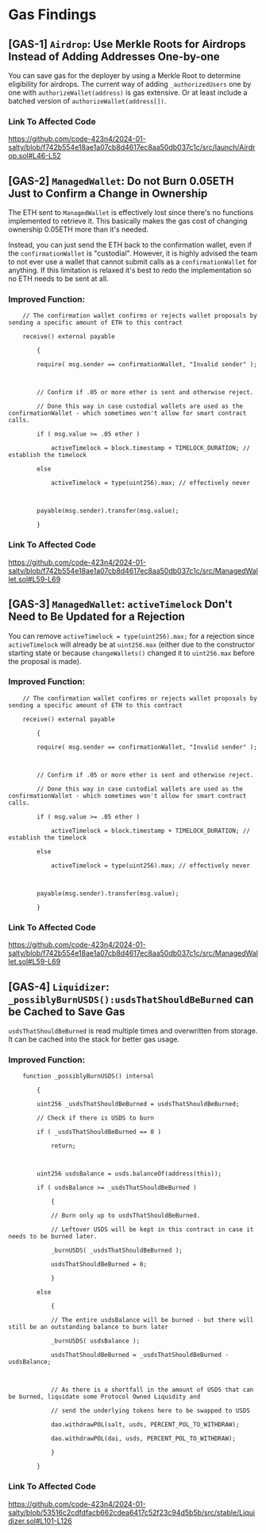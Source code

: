 # Gas Findings

## [GAS-1] `Airdrop`: Use Merkle Roots for Airdrops Instead of Adding Addresses One-by-one

You can save gas for the deployer by using a Merkle Root to determine eligibility for airdrops. The current way of adding `_authorizedUsers` one by one with `authorizeWallet(address)` is gas extensive. Or at least include a batched version of `authorizeWallet(address[])`.

### Link To Affected Code

https://github.com/code-423n4/2024-01-salty/blob/f742b554e18ae1a07cb8d4617ec8aa50db037c1c/src/launch/Airdrop.sol#L46-L52

## [GAS-2] `ManagedWallet`: Do not Burn 0.05ETH Just to Confirm a Change in Ownership

The ETH sent to `ManagedWallet` is effectively lost since there's no functions implemented to retrieve it. This basically makes the gas cost of changing ownership 0.05ETH more than it's needed.

Instead, you can just send the ETH back to the confirmation wallet, even if the `confirmationWallet` is "custodial". However, it is highly advised the team to not ever use a wallet that cannot submit calls as a `confirmationWallet` for anything. If this limitation is relaxed it's best to redo the implementation so no ETH needs to be sent at all.

### Improved Function:

```
    // The confirmation wallet confirms or rejects wallet proposals by sending a specific amount of ETH to this contract

    receive() external payable

        {

        require( msg.sender == confirmationWallet, "Invalid sender" );

  

        // Confirm if .05 or more ether is sent and otherwise reject.

        // Done this way in case custodial wallets are used as the confirmationWallet - which sometimes won't allow for smart contract calls.

        if ( msg.value >= .05 ether )

            activeTimelock = block.timestamp + TIMELOCK_DURATION; // establish the timelock

        else

            activeTimelock = type(uint256).max; // effectively never

  

        payable(msg.sender).transfer(msg.value);

        }
```

### Link To Affected Code

https://github.com/code-423n4/2024-01-salty/blob/f742b554e18ae1a07cb8d4617ec8aa50db037c1c/src/ManagedWallet.sol#L59-L69

## [GAS-3] `ManagedWallet`: `activeTimelock` Don't Need to Be Updated for a Rejection

You can remove `activeTimelock = type(uint256).max;` for a rejection since `activeTimelock` will already be at `uint256.max` (either due to the constructor starting state or because `changeWallets()` changed it to `uint256.max` before the proposal is made).

### Improved Function:

```
    // The confirmation wallet confirms or rejects wallet proposals by sending a specific amount of ETH to this contract

    receive() external payable

        {

        require( msg.sender == confirmationWallet, "Invalid sender" );

  

        // Confirm if .05 or more ether is sent and otherwise reject.

        // Done this way in case custodial wallets are used as the confirmationWallet - which sometimes won't allow for smart contract calls.

        if ( msg.value >= .05 ether )

            activeTimelock = block.timestamp + TIMELOCK_DURATION; // establish the timelock

        else

            activeTimelock = type(uint256).max; // effectively never

  

        payable(msg.sender).transfer(msg.value);

        }
```

### Link To Affected Code

https://github.com/code-423n4/2024-01-salty/blob/f742b554e18ae1a07cb8d4617ec8aa50db037c1c/src/ManagedWallet.sol#L59-L69

## [GAS-4] `Liquidizer`: `_possiblyBurnUSDS():usdsThatShouldBeBurned` can be Cached to Save Gas

`usdsThatShouldBeBurned` is read multiple times and overwritten from storage. It can be cached into the stack for better gas usage.

### Improved Function:

```
    function _possiblyBurnUSDS() internal

        {

        uint256 _usdsThatShouldBeBurned = usdsThatShouldBeBurned;

        // Check if there is USDS to burn

        if ( _usdsThatShouldBeBurned == 0 )

            return;

  

        uint256 usdsBalance = usds.balanceOf(address(this));

        if ( usdsBalance >= _usdsThatShouldBeBurned )

            {

            // Burn only up to usdsThatShouldBeBurned.

            // Leftover USDS will be kept in this contract in case it needs to be burned later.

            _burnUSDS( _usdsThatShouldBeBurned );

            usdsThatShouldBeBurned = 0;

            }

        else

            {

            // The entire usdsBalance will be burned - but there will still be an outstanding balance to burn later

            _burnUSDS( usdsBalance );

            usdsThatShouldBeBurned = _usdsThatShouldBeBurned - usdsBalance;

  

            // As there is a shortfall in the amount of USDS that can be burned, liquidate some Protocol Owned Liquidity and

            // send the underlying tokens here to be swapped to USDS

            dao.withdrawPOL(salt, usds, PERCENT_POL_TO_WITHDRAW);

            dao.withdrawPOL(dai, usds, PERCENT_POL_TO_WITHDRAW);

            }

        }
```

### Link To Affected Code

https://github.com/code-423n4/2024-01-salty/blob/53516c2cdfdfacb662cdea6417c52f23c94d5b5b/src/stable/Liquidizer.sol#L101-L126

